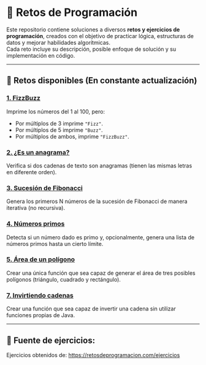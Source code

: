 # 🧠 Retos de Programación

Este repositorio contiene soluciones a diversos **retos y ejercicios de programación**, creados con el objetivo de practicar lógica, estructuras de datos y mejorar habilidades algorítmicas.  
Cada reto incluye su descripción, posible enfoque de solución y su implementación en código.

---

## 📂 Retos disponibles (En constante actualización)

### [1. FizzBuzz](https://github.com/KevinEstrellaQA/coding-challenges/blob/master/src/Challenge1.java)
Imprime los números del 1 al 100, pero:
- Por múltiplos de 3 imprime `"Fizz"`.
- Por múltiplos de 5 imprime `"Buzz"`.
- Por múltiplos de ambos, imprime `"FizzBuzz"`.

### [2. ¿Es un anagrama?](https://github.com/KevinEstrellaQA/coding-challenges/blob/master/src/Challenge2.java)
Verifica si dos cadenas de texto son anagramas (tienen las mismas letras en diferente orden).

### [3. Sucesión de Fibonacci](https://github.com/KevinEstrellaQA/coding-challenges/blob/master/src/Challenge3.java)
Genera los primeros N números de la sucesión de Fibonacci de manera iterativa (no recursiva).

### [4. Números primos](https://github.com/KevinEstrellaQA/coding-challenges/blob/master/src/Challenge4.java)
Detecta si un número dado es primo y, opcionalmente, genera una lista de números primos hasta un cierto límite.

### [5. Área de un polígono](https://github.com/KevinEstrellaQA/coding-challenges/blob/master/src/Challenge5.java)
Crear una única función que sea capaz de generar el área de tres posibles polígonos (triángulo, cuadrado y rectángulo).

### [7. Invirtiendo cadenas](https://github.com/KevinEstrellaQA/coding-challenges/blob/master/src/Challenge7.java)
Crear una función que sea capaz de invertir una cadena sin utilizar funciones propias de Java.

---

## 📌 Fuente de ejercicios:
Ejercicios obtenidos de: https://retosdeprogramacion.com/ejercicios


